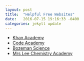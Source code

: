 ```yaml
---
layout: post
title:  "Helpful Free Websites"
date:   2016-07-15 19:16:33 -0400
categories: jekyll update
---
```

<!--This page controls what happens after the Helpful Free Websites link is clicked-->
<ul>
  <li><a href="https://www.khanacademy.org/">Khan Academy</a></li>
  <li><a href="https://www.codecademy.com/">Code Academy</a></li>
  <li><a href="http://www.bozemanscience.com/">Bozeman Science</a></li>
  <li><a href="https://www.youtube.com/channel/UCkxxijr87O6uZfBVZEu9r7A">Mrs Lee Chemistry Academy</a></li>
</ul>

